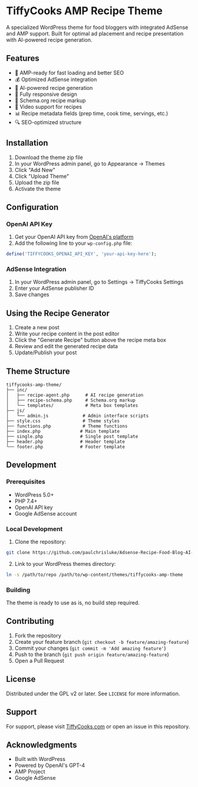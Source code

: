 # TiffyCooks AMP Recipe Theme

A specialized WordPress theme for food bloggers with integrated AdSense and AMP support. Built for optimal ad placement and recipe presentation with AI-powered recipe generation.

## Features

- 🚀 AMP-ready for fast loading and better SEO
- 💰 Optimized AdSense integration
- 🤖 AI-powered recipe generation
- 📱 Fully responsive design
- 📝 Schema.org recipe markup
- 🎥 Video support for recipes
- 📊 Recipe metadata fields (prep time, cook time, servings, etc.)
- 🔍 SEO-optimized structure

## Installation

1. Download the theme zip file
2. In your WordPress admin panel, go to Appearance → Themes
3. Click "Add New"
4. Click "Upload Theme"
5. Upload the zip file
6. Activate the theme

## Configuration

### OpenAI API Key

1. Get your OpenAI API key from [OpenAI's platform](https://platform.openai.com)
2. Add the following line to your `wp-config.php` file:
```php
define('TIFFYCOOKS_OPENAI_API_KEY', 'your-api-key-here');
```

### AdSense Integration

1. In your WordPress admin panel, go to Settings → TiffyCooks Settings
2. Enter your AdSense publisher ID
3. Save changes

## Using the Recipe Generator

1. Create a new post
2. Write your recipe content in the post editor
3. Click the "Generate Recipe" button above the recipe meta box
4. Review and edit the generated recipe data
5. Update/Publish your post

## Theme Structure

```
tiffycooks-amp-theme/
├── inc/
│   ├── recipe-agent.php      # AI recipe generation
│   ├── recipe-schema.php     # Schema.org markup
│   └── templates/            # Meta box templates
├── js/
│   └── admin.js             # Admin interface scripts
├── style.css                # Theme styles
├── functions.php            # Theme functions
├── index.php               # Main template
├── single.php              # Single post template
├── header.php              # Header template
└── footer.php              # Footer template
```

## Development

### Prerequisites

- WordPress 5.0+
- PHP 7.4+
- OpenAI API key
- Google AdSense account

### Local Development

1. Clone the repository:
```bash
git clone https://github.com/paulchrisluke/Adsense-Recipe-Food-Blog-AI-Agent.git
```

2. Link to your WordPress themes directory:
```bash
ln -s /path/to/repo /path/to/wp-content/themes/tiffycooks-amp-theme
```

### Building

The theme is ready to use as is, no build step required.

## Contributing

1. Fork the repository
2. Create your feature branch (`git checkout -b feature/amazing-feature`)
3. Commit your changes (`git commit -m 'Add amazing feature'`)
4. Push to the branch (`git push origin feature/amazing-feature`)
5. Open a Pull Request

## License

Distributed under the GPL v2 or later. See `LICENSE` for more information.

## Support

For support, please visit [TiffyCooks.com](https://tiffycooks.com) or open an issue in this repository.

## Acknowledgments

- Built with WordPress
- Powered by OpenAI's GPT-4
- AMP Project
- Google AdSense 